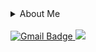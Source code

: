 <!-- <img src="https://capsule-render.vercel.app/api?type=waving&color=0:f4f4f8,30:9bc5ea,75:3572A5,100:000066&height=100&section=header&text=&fontSize=0" width="100%"/> -->

<details>
  <summary>About Me</summary>
  Python Python Python
</details><br>

<!-- Gmail 배지 -->
<a href="mailto:n.yekyeong@gmail.com">
  <img src="https://img.shields.io/badge/Gmail-000000?style=plastic&logo=gmail&logoColor=ffffff" alt="Gmail Badge"/>
</a>
<span>
<a href="https://www.instagram.com/nohyekyeong/">
  <img src="https://img.shields.io/badge/Instagram-fff13b?style=plastic&logo=Instagram&logoColor=black"/>
</a>
<span>


<!-- <img src="https://capsule-render.vercel.app/api?type=rect&color=0:f4f4f8,30:9bc5ea,75:3572A5,100:000066&height=20&section=footer&text=&fontSize=0" width="100%"/> -->
